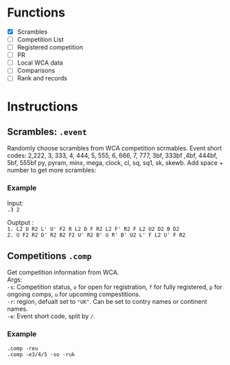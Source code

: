 # Functions
- [x] Scrambles
- [ ] Competition List
- [ ] Registered competition
- [ ] PR 
- [ ] Local WCA data
- [ ] Comparisons
- [ ] Rank and records
# Instructions
 

## Scrambles: `.event ` 
Randomly choose scrambles from WCA competition scrmables.
Event short codes: 2,222, 3, 333, 4, 444, 5, 555, 6, 666, 7, 777, 3bf, 333bf ,4bf, 444bf, 5bf, 555bf py, pyram, minx, mega, clock, cl, sq, sq1, sk, skewb.
Add space + number to get more scrambles:

### Example
Input:  \
`.3 2`

Ouptput :\
``1. L2 U R2 L' U' F2 R L2 D F R2 L2 F' R2 F L2 U2 D2 B D2``\
``2. U F2 R2 D' R2 B2 F2 U' R2 B' U R' B' U2 L' F L2 U' F R2``

## Competitions `.comp`
Get competition information from WCA.\
Args:\
`-s`: Competition status, `o` for open for registration, `f` for fully registered, `p` for ongoing comps, `u` for upcoming compestitions.\
`-r`: region, defualt set to `"UK"`. Can be set to contry names or continent names.\
`-e`: Event short code, split by `/`.

### Example

`.comp -reu`\
`.comp -e3/4/5 -so -ruk` 
